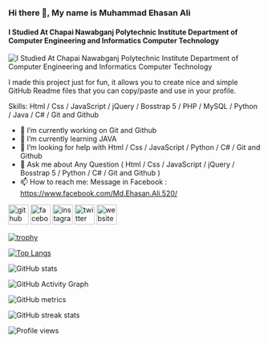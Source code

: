 ### Hi there 👋, My name is Muhammad Ehasan Ali

#### I Studied At Chapai Nawabganj Polytechnic Institute Department of Computer Engineering and Informatics Computer Technology

![ I Studied At Chapai Nawabganj Polytechnic Institute Department of Computer Engineering and Informatics Computer Technology](img/sketch1686892427905.png)

I made this project just for fun, it allows you to create nice and simple GitHub Readme files that you can copy/paste and use in your profile.

Skills: Html / Css / JavaScript / jQuery / Bosstrap 5 / PHP / MySQL / Python / Java / C# / Git and Github

- 🔭 I’m currently working on Git and Github
- 🌱 I’m currently learning JAVA
- 🤔 I’m looking for help with Html / Css / JavaScript / Python / C# / Git and Github
- 💬 Ask me about Any Question ( Html / Css / JavaScript / jQuery / Bosstrap 5 / Python / C# / Git and Github )
- 📫 How to reach me: Message in Facebook : https://www.facebook.com/Md.Ehasan.Ali.520/

[<img src='https://cdn.jsdelivr.net/npm/simple-icons@3.0.1/icons/github.svg' alt='github' height='40'>](https://github.com/mdehasanali) [<img src='https://cdn.jsdelivr.net/npm/simple-icons@3.0.1/icons/facebook.svg' alt='facebook' height='40'>](https://www.facebook.com/Md.Ehasan.Ali.520/) [<img src='https://cdn.jsdelivr.net/npm/simple-icons@3.0.1/icons/instagram.svg' alt='instagram' height='40'>](https://www.instagram.com/mdehasanali/) [<img src='https://cdn.jsdelivr.net/npm/simple-icons@3.0.1/icons/twitter.svg' alt='twitter' height='40'>](https://twitter.com/mdehasanali) [<img src='https://cdn.jsdelivr.net/npm/simple-icons@3.0.1/icons/icloud.svg' alt='website' height='40'>](https://mdehasanali.github.io/potpolio/)

[![trophy](https://github-profile-trophy.vercel.app/?username=mdehasanali)](https://github.com/ryo-ma/github-profile-trophy)

[![Top Langs](https://github-readme-stats.vercel.app/api/top-langs/?username=mdehasanali)](https://github.com/anuraghazra/github-readme-stats)

![GitHub stats](https://github-readme-stats.vercel.app/api?username=mdehasanali&show_icons=true)

![GitHub Activity Graph](https://activity-graph.herokuapp.com/graph?username=mdehasanali)

![GitHub metrics](https://metrics.lecoq.io/mdehasanali)

![GitHub streak stats](https://github-readme-streak-stats.herokuapp.com/?user=mdehasanali)

![Profile views](https://gpvc.arturio.dev/mdehasanali)

